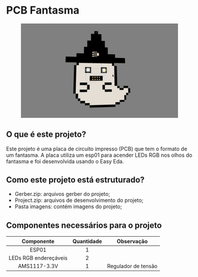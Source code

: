 # PCB Fantasma

<p align="center"><img src = "imagens/fantasma.gif" width = "425"  alt = "Gif da placa em visualização 3d">

## O que é este projeto?

Este projeto é uma placa de circuito impresso (PCB) que tem o formato de um fantasma. A placa utiliza um esp01 para acender LEDs RGB nos olhos do fantasma e foi desenvolvida usando o Easy Eda.

## Como este projeto está estruturado?

-   Gerber.zip: arquivos gerber do projeto;
-   Project.zip: arquivos de desenvolvimento do projeto;
-   Pasta imagens: contém imagens do projeto;

## Componentes necessários para o projeto

|      Componente       | Quantidade |     Observação      |
| :-------------------: | :--------: | :-----------------: |
|         ESP01         |     1      |                     |
| LEDs RGB endereçáveis |     2      |                     |
|     AMS1117-3.3V      |     1      | Regulador de tensão |
